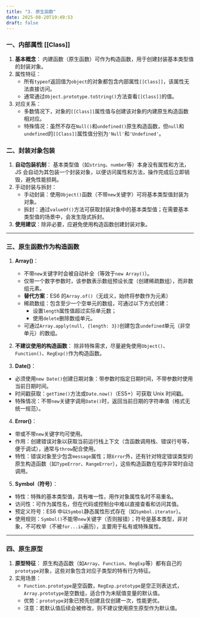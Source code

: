 ```yaml
---
title: "3. 原生函数"
date: 2025-08-20T19:49:53
draft: false
---
```


### 一、内部属性 [[Class]]

1. **基本概念**：
   内建函数（原生函数）可作为构造函数，用于创建封装基本类型值的封装对象。
2. 属性特征：
   - 所有`typeof`返回值为`object`的对象都包含内部属性`[[Class]]`，该属性无法直接访问。
   - 通常通过`Object.prototype.toString()`方法查看`[[Class]]`的值。
3. 对应关系：
   - 多数情况下，对象的`[[Class]]`属性值与创建该对象的内建原生构造函数相对应。
   - 特殊情况：虽然不存在`Null()`和`undefined()`原生构造函数，但`null`和`undefined`的`[[Class]]`属性值分别为`'Null'`和`'Undefined'`。

### 二、封装对象包装

1. **自动包装机制**：
   基本类型值（如`string`、`number`等）本身没有属性和方法，JS 会自动为其包装一个封装对象，以便访问属性和方法，操作完成后立即销毁，避免性能损耗。
2. 手动封装与拆封：
   - 手动封装：使用`Object()`函数（不带`new`关键字）可将基本类型值封装为对象。
   - 拆封：通过`valueOf()`方法可获取封装对象中的基本类型值；在需要基本类型值的场景中，会发生隐式拆封。
3. **使用建议**：除非必要，应避免使用构造函数创建封装对象。

---

### 三、原生函数作为构造函数

1. **Array()**：
   - 不带`new`关键字时会被自动补全（等效于`new Array()`）。
   - 仅带一个数字参数时，该参数表示数组预设长度（创建稀疏数组），而非数组元素。
   - **替代方案**：ES6 的`Array.of()`（无歧义，始终将参数作为元素）
   - 稀疏数组：包含至少一个空单元的数组，可通过以下方式创建：
     - 设置`length`属性值超过实际单元数；
     - 使用`delete`删除数组单元。
   - 可通过`Array.apply(null, {length: 3})`创建包含`undefined`单元（非空单元）的数组。
2. **不建议使用的构造函数**：
   除非特殊需求，尽量避免使用`Object()`、`Function()`、`RegExp()`作为构造函数。

3. **Date()**：

- 必须使用`new Date()`创建日期对象：带参数时指定日期时间，不带参数时使用当前日期时间。
- 时间戳获取：`getTime()`方法或`Date.now()`（ES5+）可获取 Unix 时间戳。
- 特殊情况：不带`new`关键字调用`Date()`时，返回当前日期的字符串值（格式无统一规范）。

4. **Error()**：

- 带或不带`new`关键字均可使用。
- 作用：创建错误对象以获取当前运行栈上下文（含函数调用栈、错误行号等，便于调试），通常与`throw`配合使用。
- 特性：错误对象至少包含`message`属性；除`Error`外，还有针对特定错误类型的原生构造函数（如`TypeError`、`RangeError`），这些构造函数在程序异常时自动调用。

5. **Symbol（符号）**：

- 特性：特殊的基本类型值，具有唯一性，用作对象属性名时不易重名。
- 访问性：可作为属性名，但在代码或控制台中难以直接查看和访问其值。
- 预定义符号：ES6 中以`Symbol`静态属性形式存在（如`Symbol.iterator`）。
- 使用规则：`Symbol()`不能带`new`关键字（否则报错）；符号是基本类型，非对象，不可枚举（不被`for...in`遍历），主要用于私有或特殊属性。

---

### 四、原生原型

1. **原型特征**：
   原生构造函数（如`Array`、`Function`、`RegExp`等）都有自己的`prototype`对象，这些对象包含对应子类型的特有行为特征。
2. 实用场景：
   - `Function.prototype`是空函数，`RegExp.prototype`是空正则表达式，`Array.prototype`是空数组，适合作为未赋值变量的默认值。
   - 优势：`prototype`对象已预先创建且仅创建一次，性能更优。
   - 注意：若默认值后续会被修改，则不建议使用原生原型作为默认值。